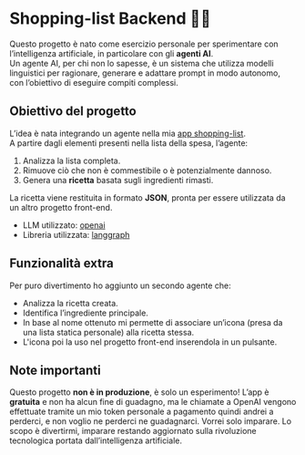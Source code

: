 # Shopping-list Backend 🍳🤖

Questo progetto è nato come esercizio personale per sperimentare con l’intelligenza artificiale, in particolare con gli **agenti AI**.  
Un agente AI, per chi non lo sapesse, è un sistema che utilizza modelli linguistici per ragionare, generare e adattare prompt in modo autonomo, con l’obiettivo di eseguire compiti complessi.

## Obiettivo del progetto

L’idea è nata integrando un agente nella mia [app shopping-list](https://github.com/lucapu88/shopping_list).  
A partire dagli elementi presenti nella lista della spesa, l’agente:

1. Analizza la lista completa.
2. Rimuove ciò che non è commestibile o è potenzialmente dannoso.
3. Genera una **ricetta** basata sugli ingredienti rimasti.

La ricetta viene restituita in formato **JSON**, pronta per essere utilizzata da un altro progetto front-end.

- LLM utilizzato: [openai](https://platform.openai.com/)
- Libreria utilizzata: [langgraph](https://langchain-ai.github.io/langgraphjs/)

## Funzionalità extra

Per puro divertimento ho aggiunto un secondo agente che:

- Analizza la ricetta creata.
- Identifica l’ingrediente principale.
- In base al nome ottenuto mi permette di associare un’icona (presa da una lista statica personale) alla ricetta stessa.
- L'icona poi la uso nel progetto front-end inserendola in un pulsante.

## Note importanti

Questo progetto **non è in produzione**, è solo un esperimento! L’app è **gratuita** e non ha alcun fine di guadagno, ma le chiamate a OpenAI vengono effettuate tramite un mio token personale a pagamento quindi andrei a perderci, e non voglio ne perderci ne guadagnarci. Vorrei solo imparare.
Lo scopo è divertirmi, imparare restando aggiornato sulla rivoluzione tecnologica portata dall’intelligenza artificiale.
